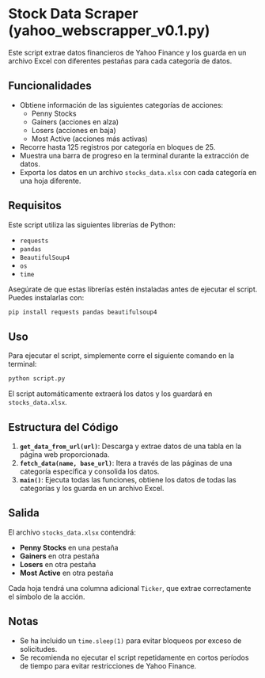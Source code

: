 # Stock Data Scraper (yahoo_webscrapper_v0.1.py)

Este script extrae datos financieros de Yahoo Finance y los guarda en un archivo Excel con diferentes pestañas para cada categoría de datos.

## Funcionalidades
- Obtiene información de las siguientes categorías de acciones:
  - Penny Stocks
  - Gainers (acciones en alza)
  - Losers (acciones en baja)
  - Most Active (acciones más activas)
- Recorre hasta 125 registros por categoría en bloques de 25.
- Muestra una barra de progreso en la terminal durante la extracción de datos.
- Exporta los datos en un archivo `stocks_data.xlsx` con cada categoría en una hoja diferente.

## Requisitos
Este script utiliza las siguientes librerías de Python:
- `requests`
- `pandas`
- `BeautifulSoup4`
- `os`
- `time`

Asegúrate de que estas librerías estén instaladas antes de ejecutar el script. Puedes instalarlas con:
```sh
pip install requests pandas beautifulsoup4
```

## Uso
Para ejecutar el script, simplemente corre el siguiente comando en la terminal:
```sh
python script.py
```
El script automáticamente extraerá los datos y los guardará en `stocks_data.xlsx`.

## Estructura del Código
1. **`get_data_from_url(url)`**: Descarga y extrae datos de una tabla en la página web proporcionada.
2. **`fetch_data(name, base_url)`**: Itera a través de las páginas de una categoría específica y consolida los datos.
3. **`main()`**: Ejecuta todas las funciones, obtiene los datos de todas las categorías y los guarda en un archivo Excel.

## Salida
El archivo `stocks_data.xlsx` contendrá:
- **Penny Stocks** en una pestaña
- **Gainers** en otra pestaña
- **Losers** en otra pestaña
- **Most Active** en otra pestaña

Cada hoja tendrá una columna adicional `Ticker`, que extrae correctamente el símbolo de la acción.

## Notas
- Se ha incluido un `time.sleep(1)` para evitar bloqueos por exceso de solicitudes.
- Se recomienda no ejecutar el script repetidamente en cortos períodos de tiempo para evitar restricciones de Yahoo Finance.

